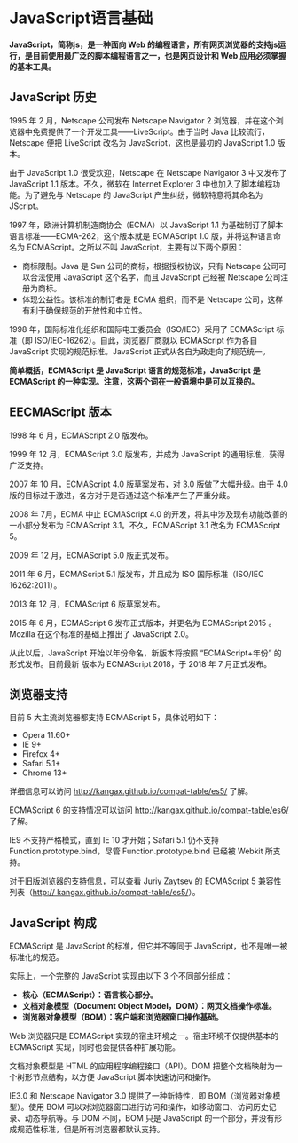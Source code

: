 # JavaScript语言基础

**JavaScript，简称js，是一种面向 Web 的编程语言，所有网页浏览器的支持js运行，是目前使用最广泛的脚本编程语言之一，也是网页设计和 Web 应用必须掌握的基本工具。**

## JavaScript 历史

1995 年 2 月，Netscape 公司发布 Netscape Navigator 2 浏览器，并在这个浏览器中免费提供了一个开发工具——LiveScript。由于当时 Java 比较流行，Netscape 便把 LiveScript 改名为 JavaScript，这也是最初的 JavaScript 1.0 版本。

由于 JavaScript 1.0 很受欢迎，Netscape 在 Netscape Navigator 3 中又发布了 JavaScript 1.1 版本。不久，微软在 Internet Explorer 3 中也加入了脚本编程功能。为了避免与 Netscape 的 JavaScript 产生纠纷，微软特意将其命名为 JScript。

1997 年，欧洲计算机制造商协会（ECMA）以 JavaScript 1.1 为基础制订了脚本语言标准——ECMA-262，这个版本就是 ECMAScript 1.0 版，并将这种语言命名为 ECMAScript。之所以不叫 JavaScript，主要有以下两个原因：

- 商标限制。Java 是 Sun 公司的商标，根据授权协议，只有 Netscape 公司可以合法使用 JavaScript 这个名字，而且 JavaScript 己经被 Netscape 公司注册为商标。
- 体现公益性。该标准的制订者是 ECMA 组织，而不是 Netscape 公司，这样有利于确保规范的开放性和中立性。

1998 年，国际标准化组织和国际电工委员会（ISO/IEC）采用了 ECMAScript 标准（即 ISO/IEC-16262）。自此，浏览器厂商就以 ECMAScript 作为各自 JavaScript 实现的规范标准。JavaScript 正式从各自为政走向了规范统一。

**简单概括，ECMAScript 是 JavaScript 语言的规范标准，JavaScript 是 ECMAScript 的一种实现。注意，这两个词在一般语境中是可以互换的。**

## EECMAScript 版本

1998 年 6 月，ECMAScript 2.0 版发布。

1999 年 12 月，ECMAScript 3.0 版发布，并成为 JavaScript 的通用标准，获得广泛支持。

2007 年 10 月，ECMAScript 4.0 版草案发布，对 3.0 版做了大幅升级。由于 4.0 版的目标过于激进，各方对于是否通过这个标准产生了严重分歧。

2008 年 7月，ECMA 中止 ECMAScript 4.0 的开发，将其中涉及现有功能改善的一小部分发布为 ECMAScript 3.1。不久，ECMAScript 3.1 改名为 ECMAScript 5。

2009 年 12 月，ECMAScript 5.0 版正式发布。

2011 年 6 月，ECMAScript 5.1 版发布，并且成为 ISO 国际标准（ISO/IEC 16262:2011）。

2013 年 12 月，ECMAScript 6 版草案发布。

2015 年 6 月，ECMAScript 6 发布正式版本，并更名为 ECMAScript 2015 。Mozilla 在这个标准的基础上推出了 JavaScript 2.0。

从此以后，JavaScript 开始以年份命名，新版本将按照 “ECMAScript+年份” 的形式发布。目前最新 版本为 ECMAScript 2018，于 2018 年 7 月正式发布。

## 浏览器支持

目前 5 大主流浏览器都支持 ECMAScript 5，具体说明如下：

- Opera 11.60+
- IE 9+
- Firefox 4+
- Safari 5.1+
- Chrome 13+


详细信息可以访问 http://kangax.github.io/compat-table/es5/ 了解。

ECMAScript 6 的支持情况可以访问 http://kangax.github.io/compat-table/es6/ 了解。

IE9 不支持严格模式，直到 IE 10 才开始；Safari 5.1 仍不支持 Function.prototype.bind，尽管 Function.prototype.bind 已经被 Webkit 所支持。

对于旧版浏览器的支持信息，可以查看 Juriy Zaytsev 的 ECMAScript 5 兼容性列表（[http:// kangax.github.io/compat-table/es5/](http://kangax.github.io/compat-table/es5/)）。

## JavaScript 构成

ECMAScript 是 JavaScript 的标准，但它并不等同于 JavaScript，也不是唯一被标准化的规范。

实际上，一个完整的 JavaScript 实现由以下 3 个不同部分组成：

- **核心（ECMAScript）：语言核心部分。**
- **文档对象模型（Document Object Model，DOM）：网页文档操作标准。**
- **浏览器对象模型（BOM）：客户端和浏览器窗口操作基础。**


Web 浏览器只是 ECMAScript 实现的宿主环境之一。宿主环境不仅提供基本的 ECMAScript 实现，同时也会提供各种扩展功能。

文档对象模型是 HTML 的应用程序编程接口（API）。DOM 把整个文档映射为一个树形节点结构，以方便 JavaScript 脚本快速访问和操作。

IE3.0 和 Netscape Navigator 3.0 提供了一种新特性，即 BOM（浏览器对象模型）。使用 BOM 可以对浏览器窗口进行访问和操作，如移动窗口、访问历史记录、动态导航等。与 DOM 不同，BOM 只是 JavaScript 的一个部分，并没有形成规范性标准，但是所有浏览器都默认支持。